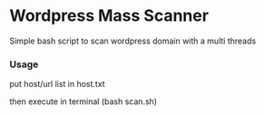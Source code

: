 # Wordpress Mass Scanner
Simple bash script to scan wordpress domain with a multi threads

### Usage


put host/url list in host.txt

then execute in terminal (bash scan.sh)



